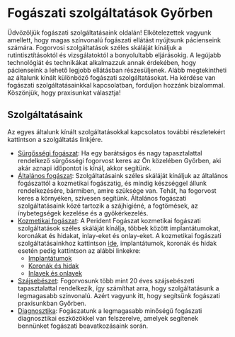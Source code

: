 # Fogászati ​​szolgáltatások Győrben

Üdvözöljük fogászati ​​szolgáltatásaink oldalán! Elkötelezettek vagyunk amellett, hogy magas színvonalú fogászati ​​ellátást nyújtsunk pácienseink számára. Fogorvosi szolgáltatások széles skáláját kínáljuk a rutintisztításoktól és vizsgálatoktól a bonyolultabb eljárásokig. A legújabb technológiát és technikákat alkalmazzuk annak érdekében, hogy pácienseink a lehető legjobb ellátásban részesüljenek. Alább megtekintheti az általunk kínált különböző fogászati ​​szolgáltatásokat. Ha kérdése van fogászati ​​szolgáltatásainkkal kapcsolatban, forduljon hozzánk bizalommal. Köszönjük, hogy praxisunkat választja!

## Szolgáltatásaink

Az egyes általunk kínált szolgáltatásokkal kapcsolatos további részletekért kattintson a szolgáltatás linkjére.

- [Sürgősségi fogászat](/dental-services/emergency-dentistry-gyor): Ha egy barátságos és nagy tapasztalattal rendelkező sürgősségi fogorvost keres az Ön közelében Győrben, aki akár aznapi időpontot is kínál, akkor segítünk.
- [Általános fogászat](/dental-services/general-dentistry-gyor): Szolgáltatásaink széles skáláját kínáljuk az általános fogászattól a kozmetikai fogászatig, és mindig készséggel állunk rendelkezésére, bármiben, amire szüksége van. Tehát, ha fogorvost keres a környéken, szívesen segítünk. Általános fogászati ​​szolgáltatásaink közé tartozik a szájhigiéné, a fogtömések, az ínybetegségek kezelése és a gyökérkezelés.
- [Kozmetikai fogászat](/dental-services/cosmetic-dentistry): A Perident Fogászat kozmetikai fogászati ​​szolgáltatások széles skáláját kínálja, többek között implantátumokat, koronákat és hidakat, inlay-eket és onlay-eket. A kozmetikai fogászati ​​szolgáltatásainkhoz kattintson [ide](/dental-services/cosmetic-dentistry), implantátumok, koronák és hidak esetén pedig kattintson az alábbi linkekre:
    - [Implantátumok](/dental-services/cosmetic-dentistry/dental-implants-gyor)
    - [Koronák és hidak](/dental-services/cosmetic-dentistry/crowns-and-bridges-gyor)
    - [Inlayek és onlayek](/dental-services/cosmetic-dentistry/inlays-and-onlays-gyor)
- [Szájsebészet](/dental-services/oral-surgery-gyor): Fogorvosunk több mint 20 éves szájsebészeti tapasztalattal rendelkezik, így számíthat arra, hogy szolgáltatásunk a legmagasabb színvonalú. Azért vagyunk itt, hogy segítsünk fogászati ​​praxisunkban Győrben.
- [Diagnosztika](/dental-services/dental-diagnostics-gyor): Fogászatunk a legmagasabb minőségű fogászati ​​diagnosztikai eszközökkel van felszerelve, amelyek segítenek bennünket fogászati ​​beavatkozásaink során.
